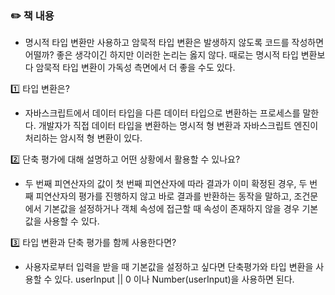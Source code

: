 ### ✏️ 책 내용

- 명시적 타입 변환만 사용하고 암묵적 타입 변환은 발생하지 않도록 코드를 작성하면 어떨까? 좋은 생각이긴 하지만 이러한 논리는 옳지 않다. 때로는 명시적 타입 변환보다 암묵적 타입 변환이 가독성 측면에서 더 좋을 수도 있다.

<aside>
1️⃣ 타입 변환은?

</aside>

- 자바스크립트에서 데이터 타입을 다른 데이터 타입으로 변환하는 프로세스를 말한다. 개발자가 직접 데이터 타입을 변환하는 명시적 형 변환과 자바스크립트 엔진이 처리하는 암시적 형 변환이 있다.

<aside>
2️⃣ 단축 평가에 대해 설명하고 어떤 상황에서 활용할 수 있나요?

</aside>

- 두 번째 피연산자의 값이 첫 번째 피연산자에 따라 결과가 이미 확정된 경우, 두 번째 피연산자의 평가를 진행하지 않고 바로 결과를 반환하는 동작을 말하고, 조건문에서 기본값을 설정하거나 객체 속성에 접근할 때 속성이 존재하지 않을 경우 기본 값을 사용할 수 있다.

<aside>
3️⃣ 타입 변환과 단축 평가를 함께 사용한다면?

</aside>

- 사용자로부터 입력을 받을 때 기본값을 설정하고 싶다면 단축평가와 타입 변환을 사용할 수 있다. userInput || 0 이나 Number(userInput)을 사용하면 된다.
